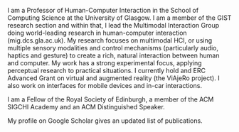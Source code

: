 I am a Professor of Human-Computer Interaction in the School of Computing Science at the University of Glasgow. I am a member of the GIST research section and within that, I lead the Multimodal Interaction Group doing world-leading research in human-computer interaction (mig.dcs.gla.ac.uk). My research focuses on multimodal HCI, or using multiple sensory modalities and control mechanisms (particularly audio, haptics and gesture) to create a rich, natural interaction between human and computer. My work has a strong experimental focus, applying perceptual research to practical situations. I currently hold and ERC Advanced Grant on virtual and augmented reality (the ViAjeRo project). I also work on interfaces for mobile devices and in-car interactions.

I am a Fellow of the Royal Society of Edinburgh, a member of the ACM SIGCHI Academy and an ACM Distinguished Speaker.

My profile on Google Scholar gives an updated list of publications.

[<i class="ai ai-google-scholar-square ai-3x"></i>](https://scholar.google.co.uk/citations?hl=en&user=uu7LudIAAAAJ)
[<i class="ai ai-dblp-sqaure ai-3x"></i>](https://dblp.org/pid/b/StephenABrewster.html)
